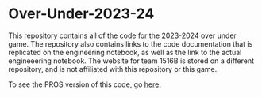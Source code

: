 # Over-Under-2023-24

This repository contains all of the code for the 2023-2024 over under game. The repository also contains links to the code documentation that is replicated on the engineering notebook, as well as the link to the actual engineeering notebook. The website for team 1516B is stored on a different repository,
and is not affiliated with this repository or this game.

To see the PROS version of this code, go [here.](https://github.com/calhighrobotics/Over-Under-2023-24-teamB/tree/pros-dev)